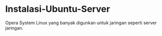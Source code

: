 # Instalasi-Ubuntu-Server
Opera System Linux yang banyak digunkan untuk jaringan seperti server jaringan.
